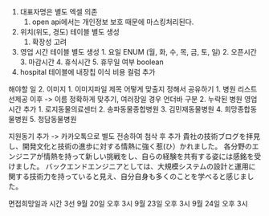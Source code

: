 1. 대표자명은 별도 엑셀 의존
	1. open api에서는 개인정보 보호 때문에 마스킹처리된다.
2. 위치(위도, 경도) 테이블 별도 생성
	1. 확장성 고려
3. 영업 시간 테이블 별도 생성
		1. 요일 ENUM (월, 화, 수, 목, 금, 토, 일)
		2. 오픈시간
		3. 마감시간
		4. 휴식시간
		5. 휴무일 여부 boolean
4. hospital 테이블에 내장칩 이식 비용 컬럼 추가

해야할 일
2. 이미지
	1. 이미지파일 제목 어떻게 맞출지 정해서 공유하기
		1. 병원 리스트 선제공 이후 -> 이름 정확하게 맞추기, 여러장일 경우 언더바 구분
	2. 누락된 병원 영업시간 추가
		1. 로지동물의료센터
		2. 송파동물종합병원
		3. 김민재동물병원
		4. 희망종합동물병원
		5. 청담동물병원

지원동기 추가 -> 카카오톡으로 별도 전송하여 첨삭 후 추가
貴社の技術ブログを拝見し、開発文化と技術の進歩に対する情熱に強く惹(ひ）かれました。
各分野のエンジニアが情熱を持って新しい挑戦をし、自らの経験を共有する姿には感銘を受けました。
バックエンドエンジニアとしては、大規模システムの設計と運用に関する技術力を持っていると見え、自分自身も多くのことを学べると感じました。

면접희망일과 시간 3선
9월 20일 오후 3시
9월 23일 오후 3시
9월 24일 오후 3시